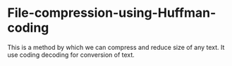 # File-compression-using-Huffman-coding
This is a method by which we can compress and reduce size of any text. It use coding decoding for conversion of text.
